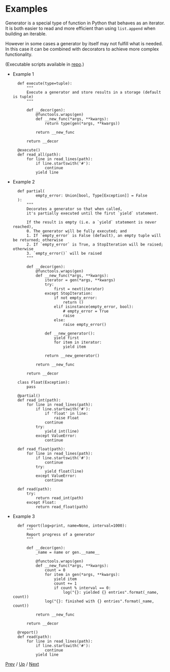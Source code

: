 # Examples

Generator is a special type of function in Python that behaves as an iterator.
It is both easier to read and more efficient than using `list.append`
when building an iterable.

However in some cases a generator by itself may not fulfill what is needed.
In this case it can be combined with decorators to achieve more complex functionality.

(Executable scripts available in <a href="https://github.com/MichaelKim0407/python-decorators/tree/master/4-examples/4-generator" target="_blank">repo</a>.)
<!-- Stupid GitHub does not render `target="_blank"` written in Markdown, so you need to right click -->

* Example 1

        def execute(type=tuple):
            """
            Execute a generator and store results in a storage (default is tuple)
            """

            def __decor(gen):
                @functools.wraps(gen)
                def __new_func(*args, **kwargs):
                    return type(gen(*args, **kwargs))

                return __new_func

            return __decor

        @execute()
        def read_all(path):
            for line in read_lines(path):
                if line.startswith('#'):
                    continue
                yield line

* Example 2

        def partial(
                empty_error: Union[bool, Type[Exception]] = False
        ):
            """
            Decorates a generator so that when called,
            it's partially executed until the first `yield` statement.

            If the result is empty (i.e. a `yield` statement is never reached),
            0. The generator will be fully executed; and
            1. If `empty_error` is False (default), an empty tuple will be returned; otherwise
            2. If `empty_error` is True, a StopIteration will be raised; otherwise
            3. `empty_error()` will be raised
            """

            def __decor(gen):
                @functools.wraps(gen)
                def __new_func(*args, **kwargs):
                    iterator = gen(*args, **kwargs)
                    try:
                        first = next(iterator)
                    except StopIteration:
                        if not empty_error:
                            return ()
                        elif isinstance(empty_error, bool):
                            # empty_error = True
                            raise
                        else:
                            raise empty_error()

                    def __new_generator():
                        yield first
                        for item in iterator:
                            yield item

                    return __new_generator()

                return __new_func

            return __decor

        class Float(Exception):
            pass

        @partial()
        def read_int(path):
            for line in read_lines(path):
                if line.startswith('#'):
                    if 'float' in line:
                        raise Float
                    continue
                try:
                    yield int(line)
                except ValueError:
                    continue

        def read_float(path):
            for line in read_lines(path):
                if line.startswith('#'):
                    continue
                try:
                    yield float(line)
                except ValueError:
                    continue

        def read(path):
            try:
                return read_int(path)
            except Float:
                return read_float(path)

* Example 3

        def report(log=print, name=None, interval=1000):
            """
            Report progress of a generator
            """

            def __decor(gen):
                _name = name or gen.__name__

                @functools.wraps(gen)
                def __new_func(*args, **kwargs):
                    count = 0
                    for item in gen(*args, **kwargs):
                        yield item
                        count += 1
                        if count % interval == 0:
                            log("{}: yielded {} entries".format(_name, count))
                    log("{}: finished with {} entries".format(_name, count))

                return __new_func

            return __decor

        @report()
        def read(path):
            for line in read_lines(path):
                if line.startswith('#'):
                    continue
                yield line

[Prev](../3-wrap-logic/README.md) /
[Up](../README.md) /
[Next](../5-class/README.md)
